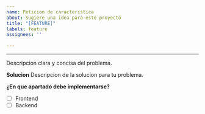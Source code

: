 ```yaml
---
name: Peticion de caracteristica
about: Sugiere una idea para este proyecto
title: "[FEATURE]"
labels: feature
assignees: ''

---
```


****
Descripcion clara y concisa del problema.

**Solucion**
Descripcion de la solucion para tu problema.

**¿En que apartado debe implementarse?**
- [ ] Frontend
- [ ] Backend
